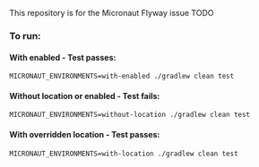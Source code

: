 This repository is for the Micronaut Flyway issue TODO

### To run:

#### With enabled - Test passes:
`MICRONAUT_ENVIRONMENTS=with-enabled ./gradlew clean test`

#### Without location or enabled - Test fails:
`MICRONAUT_ENVIRONMENTS=without-location ./gradlew clean test`

#### With overridden location - Test passes:
`MICRONAUT_ENVIRONMENTS=with-location ./gradlew clean test`

